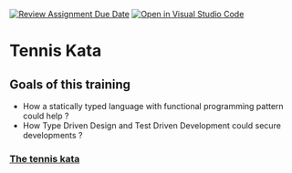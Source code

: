 [![Review Assignment Due Date](https://classroom.github.com/assets/deadline-readme-button-22041afd0340ce965d47ae6ef1cefeee28c7c493a6346c4f15d667ab976d596c.svg)](https://classroom.github.com/a/tEMjOQBG)
[![Open in Visual Studio Code](https://classroom.github.com/assets/open-in-vscode-2e0aaae1b6195c2367325f4f02e2d04e9abb55f0b24a779b69b11b9e10269abc.svg)](https://classroom.github.com/online_ide?assignment_repo_id=17905826&assignment_repo_type=AssignmentRepo)
# Tennis Kata

## Goals of this training

- How a statically typed language with functional programming pattern could help ?
- How Type Driven Design and Test Driven Development could secure developments ?


### [The tennis kata](./docs/02-kata.md)
